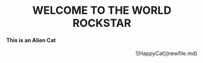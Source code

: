 <h1 align="center"> WELCOME TO THE WORLD ROCKSTAR </h1> 
<h4> This is an Alien Cat </h4>
<div align="right">
![HappyCat](newfile.md)

</div>
